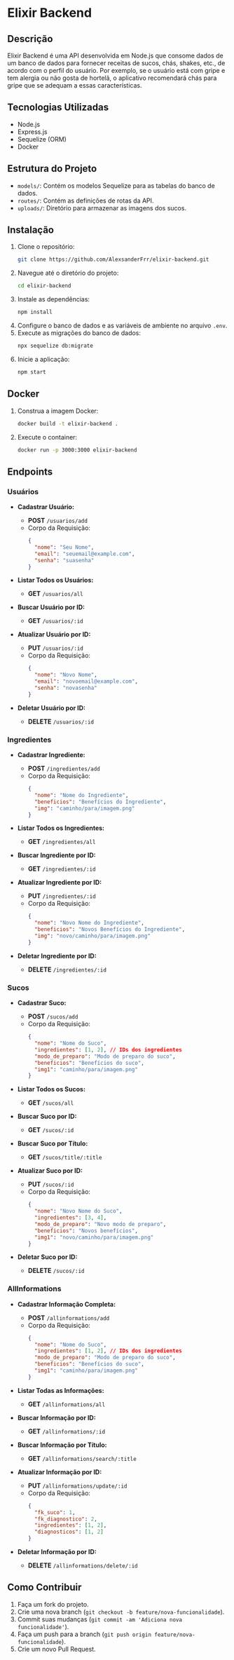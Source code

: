
# Elixir Backend

## Descrição

Elixir Backend é uma API desenvolvida em Node.js que consome dados de um banco de dados para fornecer receitas de sucos, chás, shakes, etc., de acordo com o perfil do usuário. Por exemplo, se o usuário está com gripe e tem alergia ou não gosta de hortelã, o aplicativo recomendará chás para gripe que se adequam a essas características.

## Tecnologias Utilizadas

- Node.js
- Express.js
- Sequelize (ORM)
- Docker

## Estrutura do Projeto

- `models/`: Contém os modelos Sequelize para as tabelas do banco de dados.
- `routes/`: Contém as definições de rotas da API.
- `uploads/`: Diretório para armazenar as imagens dos sucos.

## Instalação

1. Clone o repositório:
   ```sh
   git clone https://github.com/AlexsanderFrr/elixir-backend.git
   ```
2. Navegue até o diretório do projeto:
   ```sh
   cd elixir-backend
   ```
3. Instale as dependências:
   ```sh
   npm install
   ```
4. Configure o banco de dados e as variáveis de ambiente no arquivo `.env`.
5. Execute as migrações do banco de dados:
   ```sh
   npx sequelize db:migrate
   ```
6. Inicie a aplicação:
   ```sh
   npm start
   ```

## Docker

1. Construa a imagem Docker:
   ```sh
   docker build -t elixir-backend .
   ```
2. Execute o container:
   ```sh
   docker run -p 3000:3000 elixir-backend
   ```

## Endpoints

### Usuários

- **Cadastrar Usuário:**
  - **POST** `/usuarios/add`
  - Corpo da Requisição:
    ```json
    {
      "nome": "Seu Nome",
      "email": "seuemail@example.com",
      "senha": "suasenha"
    }
    ```

- **Listar Todos os Usuários:**
  - **GET** `/usuarios/all`

- **Buscar Usuário por ID:**
  - **GET** `/usuarios/:id`

- **Atualizar Usuário por ID:**
  - **PUT** `/usuarios/:id`
  - Corpo da Requisição:
    ```json
    {
      "nome": "Novo Nome",
      "email": "novoemail@example.com",
      "senha": "novasenha"
    }
    ```

- **Deletar Usuário por ID:**
  - **DELETE** `/usuarios/:id`

### Ingredientes

- **Cadastrar Ingrediente:**
  - **POST** `/ingredientes/add`
  - Corpo da Requisição:
    ```json
    {
      "nome": "Nome do Ingrediente",
      "beneficios": "Benefícios do Ingrediente",
      "img": "caminho/para/imagem.png"
    }
    ```

- **Listar Todos os Ingredientes:**
  - **GET** `/ingredientes/all`

- **Buscar Ingrediente por ID:**
  - **GET** `/ingredientes/:id`

- **Atualizar Ingrediente por ID:**
  - **PUT** `/ingredientes/:id`
  - Corpo da Requisição:
    ```json
    {
      "nome": "Novo Nome do Ingrediente",
      "beneficios": "Novos Benefícios do Ingrediente",
      "img": "novo/caminho/para/imagem.png"
    }
    ```

- **Deletar Ingrediente por ID:**
  - **DELETE** `/ingredientes/:id`

### Sucos

- **Cadastrar Suco:**
  - **POST** `/sucos/add`
  - Corpo da Requisição:
    ```json
    {
      "nome": "Nome do Suco",
      "ingredientes": [1, 2], // IDs dos ingredientes
      "modo_de_preparo": "Modo de preparo do suco",
      "beneficios": "Benefícios do suco",
      "img1": "caminho/para/imagem.png"
    }
    ```

- **Listar Todos os Sucos:**
  - **GET** `/sucos/all`

- **Buscar Suco por ID:**
  - **GET** `/sucos/:id`

- **Buscar Suco por Título:**
  - **GET** `/sucos/title/:title`

- **Atualizar Suco por ID:**
  - **PUT** `/sucos/:id`
  - Corpo da Requisição:
    ```json
    {
      "nome": "Novo Nome do Suco",
      "ingredientes": [3, 4],
      "modo_de_preparo": "Novo modo de preparo",
      "beneficios": "Novos benefícios",
      "img1": "novo/caminho/para/imagem.png"
    }
    ```

- **Deletar Suco por ID:**
  - **DELETE** `/sucos/:id`

### AllInformations

- **Cadastrar Informação Completa:**
  - **POST** `/allinformations/add`
  - Corpo da Requisição:
    ```json
    {
      "nome": "Nome do Suco",
      "ingredientes": [1, 2], // IDs dos ingredientes
      "modo_de_preparo": "Modo de preparo do suco",
      "beneficios": "Benefícios do suco",
      "img1": "caminho/para/imagem.png"
    }
    ```

- **Listar Todas as Informações:**
  - **GET** `/allinformations/all`

- **Buscar Informação por ID:**
  - **GET** `/allinformations/:id`

- **Buscar Informação por Título:**
  - **GET** `/allinformations/search/:title`

- **Atualizar Informação por ID:**
  - **PUT** `/allinformations/update/:id`
  - Corpo da Requisição:
    ```json
    {
      "fk_suco": 1,
      "fk_diagnostico": 2,
      "ingredientes": [1, 2],
      "diagnosticos": [1, 2]
    }
    ```

- **Deletar Informação por ID:**
  - **DELETE** `/allinformations/delete/:id`

## Como Contribuir

1. Faça um fork do projeto.
2. Crie uma nova branch (`git checkout -b feature/nova-funcionalidade`).
3. Commit suas mudanças (`git commit -am 'Adiciona nova funcionalidade'`).
4. Faça um push para a branch (`git push origin feature/nova-funcionalidade`).
5. Crie um novo Pull Request.

